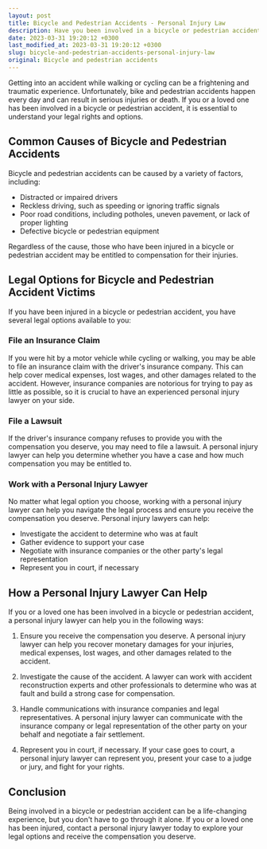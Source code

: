 ```yaml
---
layout: post
title: Bicycle and Pedestrian Accidents - Personal Injury Law
description: Have you been involved in a bicycle or pedestrian accident? Read on to learn about your legal rights and how a personal injury lawyer can help you receive compensation for your injuries.
date: 2023-03-31 19:20:12 +0300
last_modified_at: 2023-03-31 19:20:12 +0300
slug: bicycle-and-pedestrian-accidents-personal-injury-law
original: Bicycle and pedestrian accidents
---
```


Getting into an accident while walking or cycling can be a frightening and traumatic experience. Unfortunately, bike and pedestrian accidents happen every day and can result in serious injuries or death. If you or a loved one has been involved in a bicycle or pedestrian accident, it is essential to understand your legal rights and options.

## Common Causes of Bicycle and Pedestrian Accidents

Bicycle and pedestrian accidents can be caused by a variety of factors, including:

- Distracted or impaired drivers
- Reckless driving, such as speeding or ignoring traffic signals
- Poor road conditions, including potholes, uneven pavement, or lack of proper lighting
- Defective bicycle or pedestrian equipment

Regardless of the cause, those who have been injured in a bicycle or pedestrian accident may be entitled to compensation for their injuries.

## Legal Options for Bicycle and Pedestrian Accident Victims

If you have been injured in a bicycle or pedestrian accident, you have several legal options available to you:

### File an Insurance Claim

If you were hit by a motor vehicle while cycling or walking, you may be able to file an insurance claim with the driver's insurance company. This can help cover medical expenses, lost wages, and other damages related to the accident. However, insurance companies are notorious for trying to pay as little as possible, so it is crucial to have an experienced personal injury lawyer on your side.

### File a Lawsuit

If the driver's insurance company refuses to provide you with the compensation you deserve, you may need to file a lawsuit. A personal injury lawyer can help you determine whether you have a case and how much compensation you may be entitled to.

### Work with a Personal Injury Lawyer

No matter what legal option you choose, working with a personal injury lawyer can help you navigate the legal process and ensure you receive the compensation you deserve. Personal injury lawyers can help:

- Investigate the accident to determine who was at fault
- Gather evidence to support your case
- Negotiate with insurance companies or the other party's legal representation
- Represent you in court, if necessary

## How a Personal Injury Lawyer Can Help

If you or a loved one has been involved in a bicycle or pedestrian accident, a personal injury lawyer can help you in the following ways:

1. Ensure you receive the compensation you deserve. A personal injury lawyer can help you recover monetary damages for your injuries, medical expenses, lost wages, and other damages related to the accident.

2. Investigate the cause of the accident. A lawyer can work with accident reconstruction experts and other professionals to determine who was at fault and build a strong case for compensation.

3. Handle communications with insurance companies and legal representatives. A personal injury lawyer can communicate with the insurance company or legal representation of the other party on your behalf and negotiate a fair settlement.

4. Represent you in court, if necessary. If your case goes to court, a personal injury lawyer can represent you, present your case to a judge or jury, and fight for your rights.

## Conclusion

Being involved in a bicycle or pedestrian accident can be a life-changing experience, but you don't have to go through it alone. If you or a loved one has been injured, contact a personal injury lawyer today to explore your legal options and receive the compensation you deserve.
